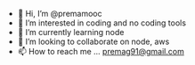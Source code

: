 - 👋 Hi, I’m @premamooc
- 👀 I’m interested in coding and no coding tools
- 🌱 I’m currently learning node
- 💞️ I’m looking to collaborate on node, aws
- 📫 How to reach me ... premag91@gmail.com

<!---
premamooc/premamooc is a ✨ special ✨ repository because its `README.md` (this file) appears on your GitHub profile.
You can click the Preview link to take a look at your changes.
--->
